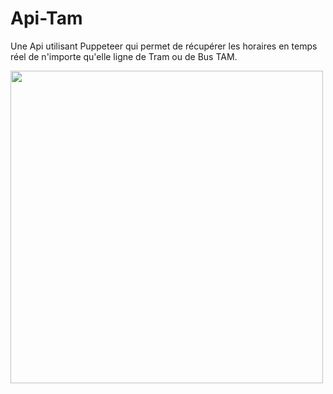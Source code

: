 # Api-Tam
Une Api utilisant Puppeteer qui permet de récupérer les horaires en temps réel de n'importe qu'elle ligne de Tram ou de Bus TAM.


<img src="https://im5.ezgif.com/tmp/ezgif-5-bd12364f93.gif" width="500" height="500" />
